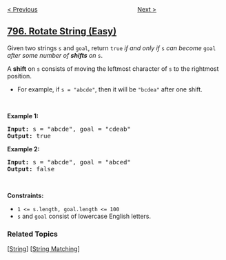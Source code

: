 <!--|This file generated by command(leetcode description); DO NOT EDIT.    |-->
<!--+----------------------------------------------------------------------+-->
<!--|@author    openset <openset.wang@gmail.com>                           |-->
<!--|@link      https://github.com/openset                                 |-->
<!--|@home      https://github.com/openset/leetcode                        |-->
<!--+----------------------------------------------------------------------+-->

[< Previous](../number-of-subarrays-with-bounded-maximum "Number of Subarrays with Bounded Maximum")
　　　　　　　　　　　　　　　　
[Next >](../all-paths-from-source-to-target "All Paths From Source to Target")

## [796. Rotate String (Easy)](https://leetcode.com/problems/rotate-string "旋转字符串")

<p>Given two strings <code>s</code> and <code>goal</code>, return <code>true</code> <em>if and only if</em> <code>s</code> <em>can become</em> <code>goal</code> <em>after some number of <strong>shifts</strong> on</em> <code>s</code>.</p>

<p>A <strong>shift</strong> on <code>s</code> consists of moving the leftmost character of <code>s</code> to the rightmost position.</p>

<ul>
	<li>For example, if <code>s = &quot;abcde&quot;</code>, then it will be <code>&quot;bcdea&quot;</code> after one shift.</li>
</ul>

<p>&nbsp;</p>
<p><strong>Example 1:</strong></p>
<pre><strong>Input:</strong> s = "abcde", goal = "cdeab"
<strong>Output:</strong> true
</pre><p><strong>Example 2:</strong></p>
<pre><strong>Input:</strong> s = "abcde", goal = "abced"
<strong>Output:</strong> false
</pre>
<p>&nbsp;</p>
<p><strong>Constraints:</strong></p>

<ul>
	<li><code>1 &lt;= s.length, goal.length &lt;= 100</code></li>
	<li><code>s</code> and <code>goal</code> consist of lowercase English letters.</li>
</ul>

### Related Topics
  [[String](../../tag/string/README.md)]
  [[String Matching](../../tag/string-matching/README.md)]
